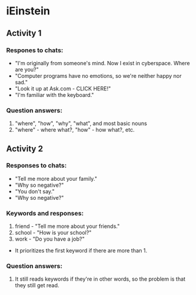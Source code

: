 # iEinstein

## Activity 1

### Respones to chats:
- "I'm originally from someone's mind. Now I exist in cyberspace. Where are you?"
- "Computer programs have no emotions, so we're neither happy nor sad."
- "Look it up at Ask.com - CLICK HERE!"
- "I'm familiar with the keyboard."

### Question answers:
1. "where", "how", "why", "what", and most basic nouns
2. "where" - where what?, "how" - how what?, etc.

## Activity 2

### Responses to chats:
- "Tell me more about your family."
- "Why so negative?"
- "You don't say."
- "Why so negative?"

### Keywords and responses:
1. friend - "Tell me more about your friends."
2. school - "How is your school?"
3. work - "Do you have a job?"
- It prioritizes the first keyword if there are more than 1.

### Question answers:
1. It still reads keywords if they're in other words, so the problem is that they still get read.